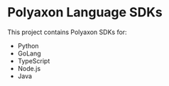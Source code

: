 # Polyaxon Language SDKs

This project contains Polyaxon SDKs for:

 * Python
 * GoLang
 * TypeScript
 * Node.js
 * Java
